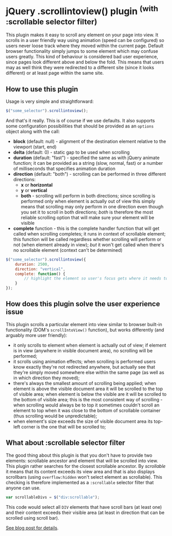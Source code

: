 jQuery .scrollintoview() plugin <sup>(with :scrollable selector filter)</sup>
==
This plugin makes it easy to scroll any element on your page into view. It scrolls in a user friendly way using animation (speed can be configured) so users never loose track where they moved within the current page. Default browser functionality simply jumps to some element which may confuse users greatly. This kind of behaviour is considered bad user experience, since pages look different above and below the fold. This means that users may as well think they were redirected to a different site (since it looks different) or at least page within the same site.

How to use this plugin
--
Usage is very simple and straightforward:

```javascript
$("some_selector").scrollintoview();
```

And that's it really. This is of course if we use defaults. It also supports some configuration possibilities that should be provided as an `options` object along with the call:

* **block** (default: null) - alignment of the destination element relative to the viewport (start, end)
* **delta** (default: 0) - static gap to be used when scrolling
* **duration** (default: "fast") - specified the same as with jQuery animate function; it can be provided as a string (slow, normal, fast) or a number of milliseconds that specifies animation duration
* **direction** (default: "both") - scrolling can be performed in three different directions:
    * **x** or **horizontal**
    * **y** or **vertical**
    * **both** - scrolling will perform in both directions; since scrolling is performed only when element is actually out of view this simply means that scrolling may only perform in one direction even though you set it to scroll in both directions; *both* is therefore the most reliable scrolling option that will make sure your element will be visible
* **complete** function - this is the complete handler function that will get called when scrolling completes; it runs in context of scrollable element; this function will be called regardless whether scrolling will perform or not (when element already in view); *but* it won't get called when there's no scrollable element (context can't be determined)

```javascript
$("some_selector").scrollintoview({
    duration: 2500,
    direction: "vertical",
    complete: function() {
        // highlight the element so user's focus gets where it needs to be
    }
});
```

How does this plugin solve the user experience issue
--
This plugin scrolls a particular element into view similar to browser built-in functionality (DOM's `scrollIntoView()` function), but works differently (and arguably more user friendly):

* it only scrolls to element when element is actually out of view; if element is in view (anywhere in visible document area), no scrolling will be performed;
* it scrolls using animation effects; when scrolling is performed users know exactly they're not redirected anywhere, but actually see that they're simply moved somewhere else within the same page (as well as in which direction they moved);
* there's always the smallest amount of scrolling being applied; when element is above the visible document area it will be scrolled to the top of visible area; when element is below the visible are it will be scrolled to the bottom of visible area; this is the most consistent way of scrolling - when scrolling would always be to top it sometimes couldn't scroll an element to top when it was close to the bottom of scrollable container (thus scrolling would be unpredictable);
* when element's size exceeds the size of visible document area its top-left corner is the one that will be scrolled to;

What about :scrollable selector filter
--
The good thing about this plugin is that you don't have to provide two elements: scrollable ancestor and element that will be scrolled into view. This plugin rather searches for the closest scrollable ancestor. By *scrollable* it means that its content exceeds its view area and that is also displays scrollbars (using `overflow:hidden` won't select element as scrollable). This checking is therefore implemented as a `:scrollable` selector filter that anyone can use.

```javascript
var scrollableDivs = $("div:scrollable");
```

This code would select all `DIV` elements that have scroll bars (at least one) and their content exceeds their visible area (at least in direction that can be scrolled using scroll bar).

[See blog post for details](http://erraticdev.blogspot.com/2011/02/jquery-scroll-into-view-plugin-with.html).